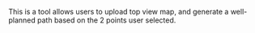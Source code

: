 This is a tool allows users to upload top view map, and generate a well-planned path based on the 2 points user selected.
